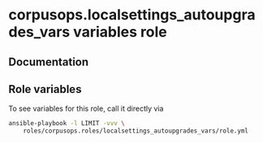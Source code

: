 # corpusops.localsettings_autoupgrades_vars variables role
## Documentation

## Role variables
To see variables for this role, call it directly via
```bash
ansible-playbook -l LIMIT -vvv \
    roles/corpusops.roles/localsettings_autoupgrades_vars/role.yml
```

